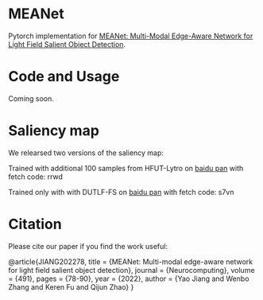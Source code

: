 # MEANet

Pytorch implementation for [MEANet:  Multi-Modal Edge-Aware Network for Light Field Salient Object Detection](https://www.sciencedirect.com/science/article/pii/S0925231222003502).


# Code and Usage
Coming soon.



# Saliency map
We relearsed two versions of the saliency map: 

Trained with additional 100 samples from HFUT-Lytro on [baidu pan](https://pan.baidu.com/s/1VLCMMR9Rk1yrb6lrLvQ3xQ?pwd=rrwd) with fetch code: rrwd

Trained only with with DUTLF-FS on [baidu pan](https://pan.baidu.com/s/1luKlhBIXL0HdqxwbZZkgqg?pwd=s7vn) with fetch code: s7vn


# Citation
Please cite our paper if you find the work useful: 

  @article{JIANG202278,
  title = {MEANet: Multi-modal edge-aware network for light field salient object detection},
  journal = {Neurocomputing},
  volume = {491},
  pages = {78-90},
  year = {2022},
  author = {Yao Jiang and Wenbo Zhang and Keren Fu and Qijun Zhao}
  }
